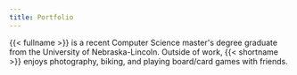 ```yaml
---
title: Portfolio
---
```

{{< fullname >}} is a recent Computer Science master's degree graduate from the University
of Nebraska-Lincoln. Outside of work, {{< shortname >}} enjoys photography, biking, and
playing board/card games with friends.